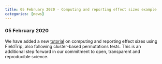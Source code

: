 ```yaml
---
title: 05 February 2020 - Computing and reporting effect sizes example script
categories: [news]
---
```


### 05 February 2020

We have added a new [tutorial](/example/effectsize) on computing and reporting effect sizes using FieldTrip, also following cluster-based permutations tests. This is an additional step forward in our commitment to open, transparent and reproducible science.
